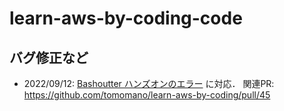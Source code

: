 # learn-aws-by-coding-code

## バグ修正など

- 2022/09/12: [Bashoutter ハンズオンのエラー](https://github.com/tomomano/learn-aws-by-coding/issues/44) に対応．
関連PR: https://github.com/tomomano/learn-aws-by-coding/pull/45

